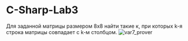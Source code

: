 # C-Sharp-Lab3
Для заданной матрицы размером 8x8 найти такие к, при которых k-я строка матрицы совпадает с k-м столбцом.
![var7_prover](https://user-images.githubusercontent.com/86869673/143784942-80dc1624-f1dc-4e2a-941e-554ffb50a57f.jpg)
